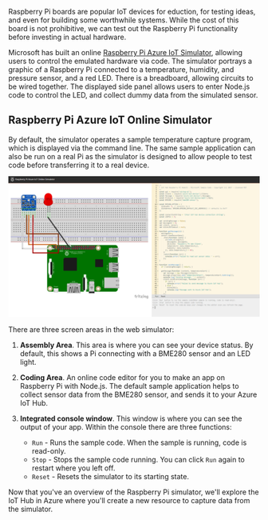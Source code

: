 Raspberry Pi boards are popular IoT devices for eduction, for testing ideas, and even for building some worthwhile systems. While the cost of this board is not prohibitive, we can test out the Raspberry Pi functionality before investing in actual hardware.

Microsoft has built an online [Raspberry Pi Azure IoT Simulator](https://azure-samples.github.io/raspberry-pi-web-simulator?azure-portal=true), allowing users to control the emulated hardware via code. The simulator portrays a graphic of a Raspberry Pi connected to a temperature, humidity, and pressure sensor, and a red LED. There is a breadboard, allowing circuits to be wired together. The displayed side panel
allows users to enter Node.js code to control the LED, and collect dummy data from the simulated sensor.

## Raspberry Pi Azure IoT Online Simulator

By default, the simulator operates a sample temperature capture program, which is displayed via the command line. The same sample application can also be run on a real Pi as the simulator is designed to allow people to test code before transferring it to a real device.

[![Raspberry Pi Simulator](../media/RaspberryPiSimulator.png)](../media/RaspberryPiSimulator.png#lightbox)

There are three screen areas in the web simulator:

1. **Assembly Area**. This area is where you can see your device status. By default, this shows a Pi connecting with a BME280 sensor and an LED light.

1. **Coding Area**. An online code editor for you to make an app on Raspberry Pi with Node.js. The
    default sample application helps to collect sensor data from the BME280 sensor, and sends it to your Azure IoT Hub.

1. **Integrated console window**. This window is where you can see the output of your app. Within the console there are three functions:
    - `Run` - Runs the sample code. When the sample is running, code is read-only.
    - `Stop` - Stops the sample code running. You can click `Run` again to restart where you left off.
    - `Reset` - Resets the simulator to its starting state.

Now that you've an overview of the Raspberry Pi simulator, we'll explore the IoT Hub in Azure where you'll create a new resource to capture data from the simulator.
